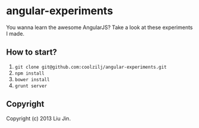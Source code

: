 angular-experiments
===================

You wanna learn the awesome AngularJS? Take a look at these experiments I made.

## How to start?

1. `git clone git@github.com:coolzilj/angular-experiments.git`
2. `npm install`
3. `bower install`
4. `grunt server`

## Copyright

Copyright (c) 2013 Liu Jin.